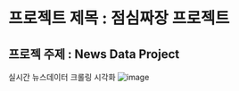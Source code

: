 # 프로젝트 제목 : 점심짜장 프로젝트

## 프로젝 주제 : News Data Project
실시간 뉴스데이터 크롤링 시각화
![image](https://github.com/2023-SMHRD-IS-IOT-1/FirstRepo/assets/79125325/b75871b7-2be4-437d-a200-22095a833dac)

